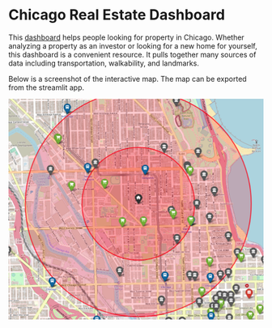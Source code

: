 # Chicago Real Estate Dashboard

This [dashboard](https://chicago-real-estate.streamlit.app/) helps people looking for property in Chicago. Whether analyzing a property as an investor or looking for a new home for yourself, this dashboard is a convenient resource. It pulls together many sources of data including transportation, walkability, and landmarks.

Below is a screenshot of the interactive map. The map can be exported from the streamlit app.

![Example map screenshot](screenshots/example_map.png "Example map screenshot")
